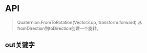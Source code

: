 

# API
> Quaternion.FromToRotation(Vector3.up, transform.forward)
从fromDirection到toDirection创建一个旋转。

## out关键字 